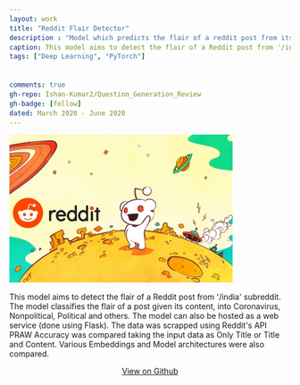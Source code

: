 ```yaml
---
layout: work
title: "Reddit Flair Detector"
description : "Model which predicts the flair of a reddit post from its contents"
caption: This model aims to detect the flair of a Reddit post from '/india' subreddit. The model classifies the flair of a post given its URL into Coronavirus, Nonpolitical, Political and others. The model can also be hosted as a web service.
tags: ["Deep Learning", "PyTorch"]


comments: true
gh-repo: Ishan-Kumar2/Question_Generation_Review
gh-badge: [follow]
dated: March 2020 - June 2020
---
```


<img src="/assets/img/work/reddit.jpg" width="400">

This model aims to detect the flair of a Reddit post from '/india' subreddit. The model classifies the flair of a post given its content, into Coronavirus, Nonpolitical, Political and others. The model can also be hosted as a web service (done using Flask). The data was scrapped using Reddit's API PRAW
Accuracy was compared taking the input data as Only Title or Title and Content. Various Embeddings and Model architectures were also compared.



<center>
<a class="btn-github" href="https://github.com/Ishan-Kumar2/Reddit-Flair-Detector" >
  View on Github
</a>
</center>